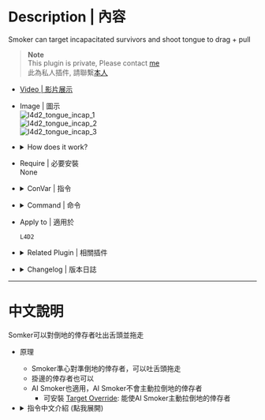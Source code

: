 # Description | 內容
Smoker can target incapacitated survivors and shoot tongue to drag + pull

> __Note__ <br/>
This plugin is private, Please contact [me](https://github.com/fbef0102/Game-Private_Plugin#私人插件列表-private-plugins-list)<br/>
此為私人插件, 請聯繫[本人](https://github.com/fbef0102/Game-Private_Plugin#私人插件列表-private-plugins-list)

* [Video | 影片展示](https://youtube.com/shorts/vubKbJJzlfA)

* Image | 圖示
	<br/>![l4d2_tongue_incap_1](image/l4d2_tongue_incap_1.gif)
	<br/>![l4d2_tongue_incap_2](image/l4d2_tongue_incap_2.gif)
	<br/>![l4d2_tongue_incap_3](image/l4d2_tongue_incap_3.gif)

* <details><summary>How does it work?</summary>

	* Smoker can target incapacitated/ledge hanging survivors -> shoot tongue to drag and pull
	* By default, AI Smokers won't target incapacitated/ledge hanging survivors
		* You install [Target Override](https://forums.alliedmods.net/showthread.php?p=2688165): Make AI Smokers target incapacitated/ledge hanging survivors
</details>

* Require | 必要安裝
<br/>None

* <details><summary>ConVar | 指令</summary>

	* cfg/sourcemod/l4d2_tongue_incap.cfg
		```php
		// 0=Plugin off, 1=Plugin on.
		l4d2_tongue_incap_enable "1"
		```
</details>

* <details><summary>Command | 命令</summary>
	
	None
</details>

* Apply to | 適用於
	```
	L4D2
	```

* <details><summary>Related Plugin | 相關插件</summary>

	1. [l4d2_smoker_toxic](/Plugin_插件/Smoker_舌頭/l4d2_smoker_toxic): Adds a lot of abilities and powers to the smoker in order to spread its poison gas
		> 增強Smoker，賦予多種超能力成為毒性的化學兵器
</details>

* <details><summary>Changelog | 版本日誌</summary>

	* v1.0 (2024-4-22)
		* Initial Release
		* Credit: [Forgetest](https://github.com/jensewe)
</details>

- - - -
# 中文說明
Somker可以對倒地的倖存者吐出舌頭並拖走

* 原理
	* Smoker準心對準倒地的倖存者，可以吐舌頭拖走
	* 掛邊的倖存者也可以
	* AI Smoker也適用，AI Smoker不會主動拉倒地的倖存者
		* 可安裝 [Target Override](https://forums.alliedmods.net/showthread.php?p=2688165): 能使AI Smoker主動拉倒地的倖存者

* <details><summary>指令中文介紹 (點我展開)</summary>

	* cfg/sourcemod/l4d2_tongue_incap.cfg
		```php
		// 0=關閉插件, 1=啟動插件
		l4d2_tongue_incap_enable "1"
		```
</details>